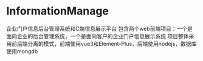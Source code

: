# InformationManage
企业门户信息后台管理系统和C端信息展示平台
包含两个web前端项目：一个是面向企业的后台管理系统，一个是面向客户的企业门户信息展示系统
项目整体采用前后端分离的模式，前端使用vue3和Element-Plus，后端使用nodejs，数据库使用mongdb
